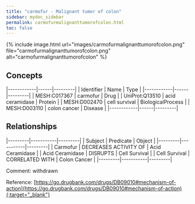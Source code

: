 ```yaml
---
title: "carmofur - Malignant tumor of colon"
sidebar: mydoc_sidebar
permalink: carmofurmalignanttumorofcolon.html
toc: false 
---
```


{% include image.html url="images/carmofurmalignanttumorofcolon.png" file="carmofurmalignanttumorofcolon.png" alt="carmofurmalignanttumorofcolon" %}

## Concepts

|------------|------|---------|
| Identifier | Name | Type    |
|------------|------|---------|
| MESH:C017367 | carmofur | Drug |
| UniProt:Q13510 | acid ceramidase | Protein |
| MESH:D002470 | cell survival | BiologicalProcess |
| MESH:D003110 | colon cancer | Disease |
|------------|------|---------|

## Relationships

|---------|-----------|---------|
| Subject | Predicate | Object  |
|---------|-----------|---------|
| Carmofur | DECREASES ACTIVITY OF | Acid Ceramidase |
| Acid Ceramidase | DISRUPTS | Cell Survival |
| Cell Survival | CORRELATED WITH | Colon Cancer |
|---------|-----------|---------|

Comment: withdrawn

Reference: [https://go.drugbank.com/drugs/DB09010#mechanism-of-action](https://go.drugbank.com/drugs/DB09010#mechanism-of-action){:target="_blank"}